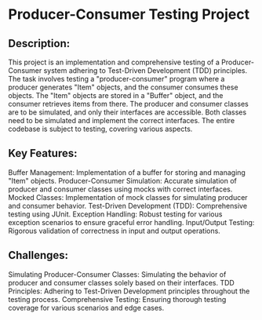 # Producer-Consumer Testing Project
## Description:
This project is an implementation and comprehensive testing of a Producer-Consumer system adhering to Test-Driven Development (TDD) principles. The task involves testing a "producer-consumer" program where a producer generates "Item" objects, and the consumer consumes these objects. The "Item" objects are stored in a "Buffer" object, and the consumer retrieves items from there. The producer and consumer classes are to be simulated, and only their interfaces are accessible. Both classes need to be simulated and implement the correct interfaces. The entire codebase is subject to testing, covering various aspects.

## Key Features:
Buffer Management: Implementation of a buffer for storing and managing "Item" objects.
Producer-Consumer Simulation: Accurate simulation of producer and consumer classes using mocks with correct interfaces.
Mocked Classes: Implementation of mock classes for simulating producer and consumer behavior.
Test-Driven Development (TDD): Comprehensive testing using JUnit.
Exception Handling: Robust testing for various exception scenarios to ensure graceful error handling.
Input/Output Testing: Rigorous validation of correctness in input and output operations.

## Challenges:
Simulating Producer-Consumer Classes: Simulating the behavior of producer and consumer classes solely based on their interfaces.
TDD Principles: Adhering to Test-Driven Development principles throughout the testing process.
Comprehensive Testing: Ensuring thorough testing coverage for various scenarios and edge cases.
